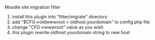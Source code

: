 Moodle site migration filter

1. install this plugin into "filter/migrate" directory
2. add "$CFG->oldwwwroot = oldhost.yourdomain" to config.php file
3. change "CFG->wwwroot" value as you wish
4. this plugin rewrite oldhost.yourdomain string to new host
